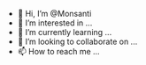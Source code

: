 - 👋 Hi, I’m @Monsanti
- 👀 I’m interested in ...
- 🌱 I’m currently learning ...
- 💞️ I’m looking to collaborate on ...
- 📫 How to reach me ...

<!---
Monsanti/Monsanti is a ✨ special ✨ repository because its `README.md` (this file) appears on your GitHub profile.
You can click the Preview link to take a look at your changes.
--->
